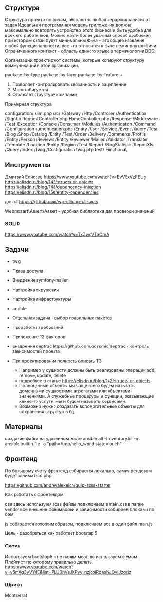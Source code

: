 ## Структура 

Структура проекта по фичам, абсолютно любая иерархия зависит от задач
Идеальная программная модель приложения должна максимально повторять устройство этого бизнеса и быть удобна для всех его работников.
Можно найти более удачный способ разбиения при котором связи будут минимальны
Фича - это общее название любой функциональности, все что относится к фиче лежит внутри фичи
Ограниченного контекст - область единого языка в терминологии DDD.

Организации проектируют системы, которые копируют структуру коммуникаций в этой организации.

package-by-type
package-by-layer
package-by-feature + 

1. Позволяет контролировать связанность и зацепление
2. Масштабируется
3. Отражает структуру компании

Примерная структура

configuration/
    slim.php
src/
    /Gateway
        /Http
            /Controller
                /Authentication
                    /SignUp
                        RequestController.php
                HomeController.php
            /Response
            /Middleware
            /Test
            /Exception
        /Console
            /Consumer
    /Modules 
        /Authentication
            /Command
            /Configuration
                authentication.php
            /Entity
                /User
            /Service
            /Event
            /Query
            /Test
        /Blog
        /Shop
            /Catalog
                /Entity
                /Test
            /Order
            /Delivery
        /Comments
        /Profile
            /Entity
                /Person
        /Reviews
            /Entity
                /Reviewer
        /Mailer
        /Validator
        /Translator
        /Template
        /Location
            /Entity
                /Region
            /Test
        /Report
        /BlogStatistic
            /ReportXls
                /Query
                /Index
        /Twig
            /Configuration
                twig.php
test/
    Functional/

## Инструменты

Дмитрий Елисеев https://www.youtube.com/watch?v=EvVSxVzFEUg
https://elisdn.ru/blog/142/structs-or-objects
https://elisdn.ru/blog/148/dependency-injection
https://elisdn.ru/blog/150/entity-dependencies

для cli 
https://github.com/wp-cli/php-cli-tools

Webmozart\Assert\Assert - удобная библиотека для проверки значений

### SOLID

https://www.youtube.com/watch?v=TxZwqVTaCmA

## Задачи 
- twig 
- Права доступа 
- Внедрение symfony-mailer
- Настройка окружения
- Настройка инфраструктуры
- ansible
- Отдельная задача - выбор правильных пакетов
- Проработка требований
- Приложение 12 факторов
- внедрение deptrac https://github.com/qossmic/deptrac - контроль зависимостей проекта
- При проектировании полность описать ТЗ
  
  - Например у сущности должны быть реализованы операции add, remove, update, delete
  - подробнее в статье https://elisdn.ru/blog/142/structs-or-objects
  - Полноценные объекты мы чаще всего будем называть доменными сущностями, агрегатами или объектами-значениями. А служебные процедуры и функции, оказывающие какие-то услуги, мы и будем называть сервисами.
  - Возможно нужно создавать вспомогательные объекты для сохранения структур в бд.

## Материалы

создание файла на удаленном хосте ansible all -i inventory.ini -m ansible.builtin.file -a "path=/tmp/hello_world state=touch"

## Фронтенд

По большому счету фронтенд собирается локально, самиv рендером будет заниматься php

https://github.com/andreyalexeich/gulp-scss-starter

Как работать с фронтендом

css здесь используем scss файлы подключаем в main.css
в папке vendor все внешние фреймворки и зависимости
собираем блоками по бэм

js собирается похожим образом, подключаем все в один файл main.js

Цель - разобраться как работает bootstap 5
### Сетка 

Используем bootstap5 и не парим мозг, но используем с умом
Плейлист по которому правильно делать
https://www.youtube.com/watch?v=v5mXg3yVY8E&list=PLU0nVsJXPyy_nzjcojRdasNJQvlJzocjz

### Шрифт

Montserrat

